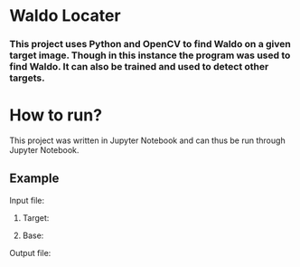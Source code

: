 # Waldo Locater
### This project uses Python and OpenCV to find Waldo on a given target image. Though in this instance the program was used to find Waldo. It can also be trained and used to detect other targets.

# How to run?
This project was written in Jupyter Notebook and can thus be run through Jupyter Notebook.

## Example
Input file:
1. Target:

2. Base:


Output file:
